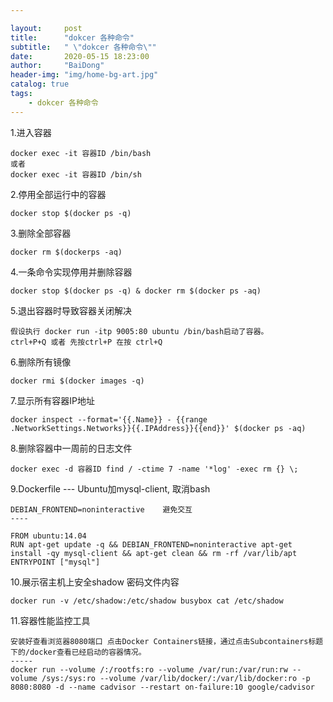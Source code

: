 ```yaml
---

layout:     post
title:      "dokcer 各种命令"
subtitle:   " \"dokcer 各种命令\""
date:       2020-05-15 18:23:00
author:     "BaiDong"
header-img: "img/home-bg-art.jpg"
catalog: true
tags:
    - dokcer 各种命令
---
```

1.进入容器

    docker exec -it 容器ID /bin/bash
    或者
    docker exec -it 容器ID /bin/sh

2.停用全部运行中的容器

    docker stop $(docker ps -q)

3.删除全部容器

    docker rm $(dockerps -aq)
4.一条命令实现停用并删除容器

    docker stop $(docker ps -q) & docker rm $(docker ps -aq)
5.退出容器时导致容器关闭解决

    假设执行 docker run -itp 9005:80 ubuntu /bin/bash启动了容器。 
    ctrl+P+Q 或者 先按ctrl+P 在按 ctrl+Q
6.删除所有镜像

    docker rmi $(docker images -q)
7.显示所有容器IP地址

    docker inspect --format='{{.Name}} - {{range .NetworkSettings.Networks}}{{.IPAddress}}{{end}}' $(docker ps -aq)
8.删除容器中一周前的日志文件

    docker exec -d 容器ID find / -ctime 7 -name '*log' -exec rm {} \;

9.Dockerfile  --- Ubuntu加mysql-client,  取消bash  

    DEBIAN_FRONTEND=noninteractive    避免交互
    ----

    FROM ubuntu:14.04
    RUN apt-get update -q && DEBIAN_FRONTEND=noninteractive apt-get install -qy mysql-client && apt-get clean && rm -rf /var/lib/apt
    ENTRYPOINT ["mysql"]

10.展示宿主机上安全shadow 密码文件内容

    docker run -v /etc/shadow:/etc/shadow busybox cat /etc/shadow
11.容器性能监控工具

    安装好查看浏览器8080端口 点击Docker Containers链接，通过点击Subcontainers标题下的/docker查看已经启动的容器情况。
    -----
    docker run --volume /:/rootfs:ro --volume /var/run:/var/run:rw --volume /sys:/sys:ro --volume /var/lib/docker/:/var/lib/docker:ro -p 8080:8080 -d --name cadvisor --restart on-failure:10 google/cadvisor   

